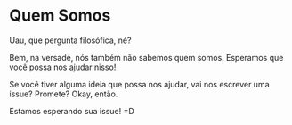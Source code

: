 Quem Somos
==========

Uau, que pergunta filosófica, né?

Bem, na versade, nós também não sabemos quem somos. Esperamos que você possa nos ajudar nisso!

Se você tiver alguma ideia que possa nos ajudar, vai nos escrever uma issue? Promete? Okay, então.

Estamos esperando sua issue! =D
